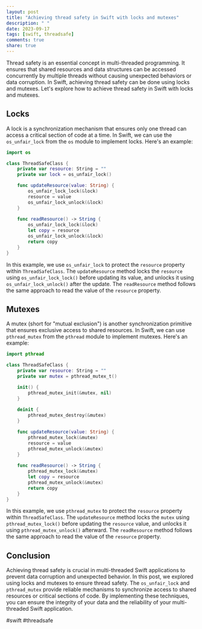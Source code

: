 ```yaml
---
layout: post
title: "Achieving thread safety in Swift with locks and mutexes"
description: " "
date: 2023-09-17
tags: [swift, threadsafe]
comments: true
share: true
---
```


Thread safety is an essential concept in multi-threaded programming. It ensures that shared resources and data structures can be accessed concurrently by multiple threads without causing unexpected behaviors or data corruption. In Swift, achieving thread safety can be done using locks and mutexes. Let's explore how to achieve thread safety in Swift with locks and mutexes.

## Locks
A lock is a synchronization mechanism that ensures only one thread can access a critical section of code at a time. In Swift, we can use the `os_unfair_lock` from the `os` module to implement locks. Here's an example:

```swift
import os

class ThreadSafeClass {
    private var resource: String = ""
    private var lock = os_unfair_lock()

    func updateResource(value: String) {
        os_unfair_lock_lock(&lock)
        resource = value
        os_unfair_lock_unlock(&lock)
    }
    
    func readResource() -> String {
        os_unfair_lock_lock(&lock)
        let copy = resource
        os_unfair_lock_unlock(&lock)
        return copy
    }
}
```
In this example, we use `os_unfair_lock` to protect the `resource` property within `ThreadSafeClass`. The `updateResource` method locks the `resource` using `os_unfair_lock_lock()` before updating its value, and unlocks it using `os_unfair_lock_unlock()` after the update. The `readResource` method follows the same approach to read the value of the `resource` property.

## Mutexes
A mutex (short for "mutual exclusion") is another synchronization primitive that ensures exclusive access to shared resources. In Swift, we can use `pthread_mutex` from the `pthread` module to implement mutexes. Here's an example:

```swift
import pthread

class ThreadSafeClass {
    private var resource: String = ""
    private var mutex = pthread_mutex_t()

    init() {
        pthread_mutex_init(&mutex, nil)
    }
    
    deinit {
        pthread_mutex_destroy(&mutex)
    }

    func updateResource(value: String) {
        pthread_mutex_lock(&mutex)
        resource = value
        pthread_mutex_unlock(&mutex)
    }
    
    func readResource() -> String {
        pthread_mutex_lock(&mutex)
        let copy = resource
        pthread_mutex_unlock(&mutex)
        return copy
    }
}
```
In this example, we use `pthread_mutex` to protect the `resource` property within `ThreadSafeClass`. The `updateResource` method locks the `mutex` using `pthread_mutex_lock()` before updating the `resource` value, and unlocks it using `pthread_mutex_unlock()` afterward. The `readResource` method follows the same approach to read the value of the `resource` property.

## Conclusion
Achieving thread safety is crucial in multi-threaded Swift applications to prevent data corruption and unexpected behavior. In this post, we explored using locks and mutexes to ensure thread safety. The `os_unfair_lock` and `pthread_mutex` provide reliable mechanisms to synchronize access to shared resources or critical sections of code. By implementing these techniques, you can ensure the integrity of your data and the reliability of your multi-threaded Swift application.

#swift #threadsafe